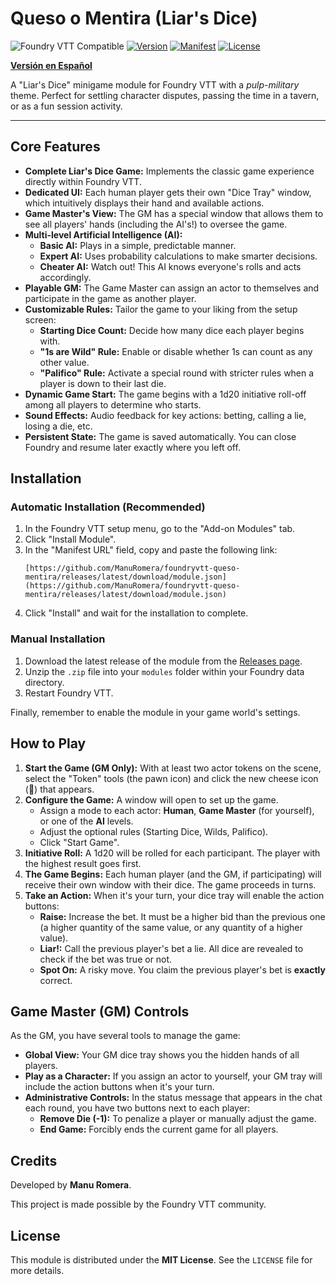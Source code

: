 # Queso o Mentira (Liar's Dice)

![Foundry VTT Compatible](https://img.shields.io/badge/Foundry%20VTT-v11%20/%20v12-green)
[![Version](https://img.shields.io/badge/Version-1.3.1-blue)](https://github.com/ManuRomera/foundryvtt-queso-mentira/releases)
[![Manifest](https://img.shields.io/badge/Manifest-URL-orange)](https://github.com/ManuRomera/foundryvtt-queso-mentira/releases/latest/download/module.json)
[![License](https://img.shields.io/badge/License-MIT-lightgrey)](./LICENSE)

**[Versión en Español](./README.md)**

A "Liar's Dice" minigame module for Foundry VTT with a *pulp-military* theme. Perfect for settling character disputes, passing the time in a tavern, or as a fun session activity.

---

## Core Features

* **Complete Liar's Dice Game:** Implements the classic game experience directly within Foundry VTT.
* **Dedicated UI:** Each human player gets their own "Dice Tray" window, which intuitively displays their hand and available actions.
* **Game Master's View:** The GM has a special window that allows them to see all players' hands (including the AI's!) to oversee the game.
* **Multi-level Artificial Intelligence (AI):**
    * **Basic AI:** Plays in a simple, predictable manner.
    * **Expert AI:** Uses probability calculations to make smarter decisions.
    * **Cheater AI:** Watch out! This AI knows everyone's rolls and acts accordingly.
* **Playable GM:** The Game Master can assign an actor to themselves and participate in the game as another player.
* **Customizable Rules:** Tailor the game to your liking from the setup screen:
    * **Starting Dice Count:** Decide how many dice each player begins with.
    * **"1s are Wild" Rule:** Enable or disable whether 1s can count as any other value.
    * **"Palifico" Rule:** Activate a special round with stricter rules when a player is down to their last die.
* **Dynamic Game Start:** The game begins with a 1d20 initiative roll-off among all players to determine who starts.
* **Sound Effects:** Audio feedback for key actions: betting, calling a lie, losing a die, etc.
* **Persistent State:** The game is saved automatically. You can close Foundry and resume later exactly where you left off.

## Installation

### Automatic Installation (Recommended)

1.  In the Foundry VTT setup menu, go to the "Add-on Modules" tab.
2.  Click "Install Module".
3.  In the "Manifest URL" field, copy and paste the following link:
    ```
    [https://github.com/ManuRomera/foundryvtt-queso-mentira/releases/latest/download/module.json](https://github.com/ManuRomera/foundryvtt-queso-mentira/releases/latest/download/module.json)
    ```
4.  Click "Install" and wait for the installation to complete.

### Manual Installation

1.  Download the latest release of the module from the [Releases page](https://github.com/ManuRomera/foundryvtt-queso-mentira/releases).
2.  Unzip the `.zip` file into your `modules` folder within your Foundry data directory.
3.  Restart Foundry VTT.

Finally, remember to enable the module in your game world's settings.

## How to Play

1.  **Start the Game (GM Only):** With at least two actor tokens on the scene, select the "Token" tools (the pawn icon) and click the new cheese icon (🧀) that appears.
2.  **Configure the Game:** A window will open to set up the game.
    * Assign a mode to each actor: **Human**, **Game Master** (for yourself), or one of the **AI** levels.
    * Adjust the optional rules (Starting Dice, Wilds, Palifico).
    * Click "Start Game".
3.  **Initiative Roll:** A 1d20 will be rolled for each participant. The player with the highest result goes first.
4.  **The Game Begins:** Each human player (and the GM, if participating) will receive their own window with their dice. The game proceeds in turns.
5.  **Take an Action:** When it's your turn, your dice tray will enable the action buttons:
    * **Raise:** Increase the bet. It must be a higher bid than the previous one (a higher quantity of the same value, or any quantity of a higher value).
    * **Liar!:** Call the previous player's bet a lie. All dice are revealed to check if the bet was true or not.
    * **Spot On:** A risky move. You claim the previous player's bet is **exactly** correct.

## Game Master (GM) Controls

As the GM, you have several tools to manage the game:

* **Global View:** Your GM dice tray shows you the hidden hands of all players.
* **Play as a Character:** If you assign an actor to yourself, your GM tray will include the action buttons when it's your turn.
* **Administrative Controls:** In the status message that appears in the chat each round, you have two buttons next to each player:
    * **Remove Die (-1):** To penalize a player or manually adjust the game.
    * **End Game:** Forcibly ends the current game for all players.

## Credits

Developed by **Manu Romera**.

This project is made possible by the Foundry VTT community.

## License

This module is distributed under the **MIT License**. See the `LICENSE` file for more details.
